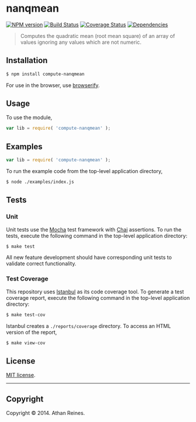 nanqmean
===
[![NPM version][npm-image]][npm-url] [![Build Status][travis-image]][travis-url] [![Coverage Status][coveralls-image]][coveralls-url] [![Dependencies][dependencies-image]][dependencies-url]

> Computes the quadratic mean (root mean square) of an array of values ignoring any values which are not numeric.


## Installation

``` bash
$ npm install compute-nanqmean
```

For use in the browser, use [browserify](https://github.com/substack/node-browserify).


## Usage

To use the module,

``` javascript
var lib = require( 'compute-nanqmean' );
```


## Examples

``` javascript
var lib = require( 'compute-nanqmean' );
```

To run the example code from the top-level application directory,

``` bash
$ node ./examples/index.js
```


## Tests

### Unit

Unit tests use the [Mocha](http://visionmedia.github.io/mocha) test framework with [Chai](http://chaijs.com) assertions. To run the tests, execute the following command in the top-level application directory:

``` bash
$ make test
```

All new feature development should have corresponding unit tests to validate correct functionality.


### Test Coverage

This repository uses [Istanbul](https://github.com/gotwarlost/istanbul) as its code coverage tool. To generate a test coverage report, execute the following command in the top-level application directory:

``` bash
$ make test-cov
```

Istanbul creates a `./reports/coverage` directory. To access an HTML version of the report,

``` bash
$ make view-cov
```


## License

[MIT license](http://opensource.org/licenses/MIT). 


---
## Copyright

Copyright &copy; 2014. Athan Reines.


[npm-image]: http://img.shields.io/npm/v/compute-nanqmean.svg
[npm-url]: https://npmjs.org/package/compute-nanqmean

[travis-image]: http://img.shields.io/travis/compute-io/nanqmean/master.svg
[travis-url]: https://travis-ci.org/compute-io/nanqmean

[coveralls-image]: https://img.shields.io/coveralls/compute-io/nanqmean/master.svg
[coveralls-url]: https://coveralls.io/r/compute-io/nanqmean?branch=master

[dependencies-image]: http://img.shields.io/david/compute-io/nanqmean.svg
[dependencies-url]: https://david-dm.org/compute-io/nanqmean

[dev-dependencies-image]: http://img.shields.io/david/dev/compute-io/nanqmean.svg
[dev-dependencies-url]: https://david-dm.org/dev/compute-io/nanqmean

[github-issues-image]: http://img.shields.io/github/issues/compute-io/nanqmean.svg
[github-issues-url]: https://github.com/compute-io/nanqmean/issues